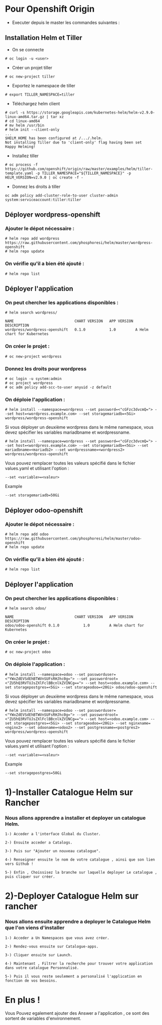 # Pour Openshift Origin

- Executer depuis le master les commandes suivantes :

## Installation Helm et Tiller

- On se connecte
```
# oc login -u <user>
```

- Créer un projet tiller
```
# oc new-project tiller
```
- Exportez le namespace de tiller
```
# export TILLER_NAMESPACE=tiller
```
- Téléchargez helm client 
```
# curl -s https://storage.googleapis.com/kubernetes-helm/helm-v2.9.0-linux-amd64.tar.gz | tar xz
# cd linux-amd64
# mv helm /usr/bin
# helm init --client-only
...
$HELM_HOME has been configured at /.../.helm.
Not installing Tiller due to 'client-only' flag having been set
Happy Helming!
```
- Installez tiller 
```
# oc process -f https://github.com/openshift/origin/raw/master/examples/helm/tiller-template.yaml -p TILLER_NAMESPACE="${TILLER_NAMESPACE}" -p HELM_VERSION=v2.9.0 | oc create -f -
```
- Donnez les droits à tiller 
```
oc adm policy add-cluster-role-to-user cluster-admin system:serviceaccount:tiller:tiller
```

## Déployer wordpress-openshift

### Ajouter le dépot nécessaire :
```
# helm repo add wordpress https://raw.githubusercontent.com/phosphoresi/helm/master/wordpress-openshift
# helm repo update
```
### On vérifie qu'il a bien été ajouté :
```
# helm repo list
```

## Déployer l'application

### On peut chercher les applications disponibles :

```
# helm search wordpress/

NAME                         	CHART VERSION	APP VERSION	DESCRIPTION                
wordpress/wordpress-openshift	0.1.0        	1.0        	A Helm chart for Kubernetes
```
### On créer le projet :
```
# oc new-project wordpress
```
### Donnez les droits pour wordpress
```
# oc login -u system:admin
# oc project wordpress
# oc adm policy add-scc-to-user anyuid -z default
```
### On déploie l'application :
 
```
# helm install --namespace=wordpress --set password=<"cGFzc3dvcmQ="> --set host=<wordpress.example.com> --set storagemariadb=<5Gi> wordpress/wordpress-openshift
```
Si vous déployer un deuxième wordpress dans le même namespace, vous devez spécifier les variables mariadbname et wordpressname.

```
# helm install --namespace=wordpress --set password=<"cGFzc3dvcmQ="> --set host=<wordpress.example.com> --set storagemariadb=<5Gi> --set mariadbname=<mariadb2> --set wordpressname=<wordpress2> wordpress/wordpress-openshift
```
Vous pouvez remplacer toutes les valeurs spécifié dans le fichier values.yaml et utilisant l'option :
```
--set <variable>=<valeur>
```
Example
```
--set storagemariadb=50Gi
```


## Déployer odoo-openshift

### Ajouter le dépot nécessaire :
```
# helm repo add odoo https://raw.githubusercontent.com/phosphoresi/helm/master/odoo-openshift
# helm repo update
```
### On vérifie qu'il a bien été ajouté :
```
# helm repo list
```

## Déployer l'application

### On peut chercher les applications disponibles :

```
# helm search odoo/

NAME                         	CHART VERSION	APP VERSION	DESCRIPTION                
odoo/odoo-openshift	0.1.0        	1.0        	A Helm chart for Kubernetes
```
### On créer le projet :
```
# oc new-project odoo
```
### On déploie l'application :
 
```
# helm install --namespace=odoo --set passworduser=<"YWxZdEVSdEhBTWVnSUFsRHJhc0g="> --set passwordroot=<"ZU5hQ3RVTUJsZXlFclBBcnlkZVINCg=="> --set host=<odoo.example.com> --set storagepostgres=<5Gi> --set storageodoo=<20Gi> odoo/odoo-openshift
```
Si vous déployer un deuxième wordpress dans le même namespace, vous devez spécifier les variables mariadbname et wordpressname.

```
# helm install --namespace=odoo --set passworduser=<"YWxZdEVSdEhBTWVnSUFsRHJhc0g="> --set passwordroot=<"ZU5hQ3RVTUJsZXlFclBBcnlkZVINCg=="> --set host=<odoo.example.com> --set storagepostgres=<5Gi> --set storageodoo=<20Gi> --set nginxname=<nginx2> --set odooname=<odoo2> --set postgresname=<postgres2> wordpress/wordpress-openshift
```
Vous pouvez remplacer toutes les valeurs spécifié dans le fichier values.yaml et utilisant l'option :
```
--set <variable>=<valeur>
```
Example
```
--set storagepostgres=50Gi
```



# 1)-Installer Catalogue Helm sur Rancher

### Nous allons apprendre a installer et deployer un catalogue Helm.

```
1-) Acceder a l'interface Global du Cluster.
```
```
2-) Ensuite acceder a Catalogs.
```
```
3-) Puis sur "Ajouter un nouveau catalogue".
```
```
4-) Renseigner ensuite le nom de votre catalogue , ainsi que son lien vers Github !
```
```
5-) Enfin , Choissisez la branche sur laquelle deployer Le catalogue , puis cliquer sur créer.
```

# 2)-Deployer Catalogue Helm sur rancher

### Nous allons ensuite apprendre a deployer le Catalogue Helm que l'on viens d'installer

```
1-) Acceder a Un Namespaces que vous avez créer.
```
```
2-) Rendez-vous ensuite sur Catalogue-apps.
```
```
3-) Cliquer ensuite sur Launch.
```
```
4-) Maintenant , Filtrer la recherche pour trouver votre application dans votre catalogue Personnalisé.
```
```
5-) Puis il vous reste seulement a personalisé l'application en fonction de vos besoins.
```
# En plus !
Vous Pouvez egalement ajouter des Answer a l'application , ce sont des sortent de variables d'environnement.
